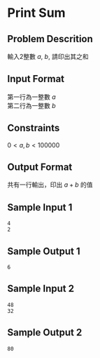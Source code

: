 # Print Sum
## Problem Descrition ##
輸入2整數 $a$, $b$, 請印出其之和

## Input Format ##
第一行為一整數 $a$  
第二行為一整數 $b$
## Constraints ##
$0 < a,b < 100000$
## Output Format ##

共有一行輸出，印出 $a+b$ 的值

## Sample Input 1 ##
```
4
2
```
## Sample Output 1 ##
```
6
```
## Sample Input 2 ##
```
48
32
```
## Sample Output 2 ##
```
80
```
